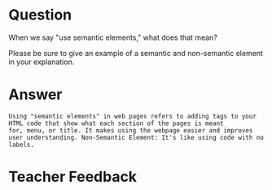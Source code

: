 # Question

When we say "use semantic elements," what does that mean?

Please be sure to give an example of a semantic and non-semantic element in your explanation.

# Answer
    Using "semantic elements" in web pages refers to adding tags to your HTML code that show what each section of the pages is meant for, menu, or title. It makes using the webpage easier and improves user understanding. Non-Semantic Element: It's like using code with no labels.

# Teacher Feedback